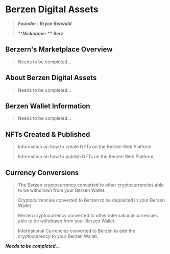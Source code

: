 # Berzen Digital Assets

> *****Founder  :** *Bryce Berwald****
>
> *****Nickname: ** *Berz****

## Berzern's Marketplace Overview
>
> Needs to be completed...
> 

## About Berzen Digital Assets
>
> Needs to be completed...
> 

## Berzen Wallet Information
>
> Needs to be completed...
> 

## NFTs Created & Published
>
> Information on how to create NFTs on the Berzen Web Platform
>
> 
> Information on how to publish NFTs on the Berzen Web Platform
> 

## Currency Conversions
>
> The Berzen cryptocurrency converted to other cryptocurrencies able to be withdrawn from your Berzen Wallet.
>
>
> Cryptocurrencies converted to Berzen to be deposited in your Berzen Wallet
>
>
> Berzen cryptocurrency converted to other international currencies able to be withdrawn from your Berzen Wallet.
>
>
> International Currencies converted to Berzen to add the cryptocurrency to your Berzen Wallet.
> 

***Needs to be completed...***
